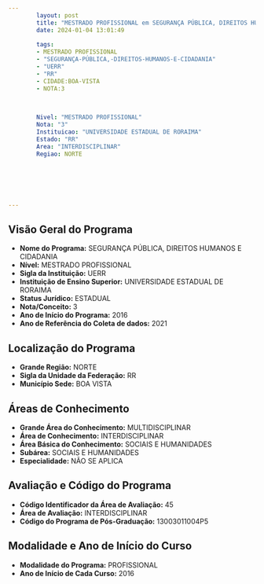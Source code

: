 ```yaml
---
        layout: post
        title: "MESTRADO PROFISSIONAL em SEGURANÇA PÚBLICA, DIREITOS HUMANOS E CIDADANIA na UERR  "
        date: 2024-01-04 13:01:49
     
        tags:
        - MESTRADO PROFISSIONAL
        - "SEGURANÇA-PÚBLICA,-DIREITOS-HUMANOS-E-CIDADANIA"
        - "UERR"
        - "RR"
        - CIDADE:BOA-VISTA
        - NOTA:3
        
       

        Nivel: "MESTRADO PROFISSIONAL"
        Nota: "3"
        Instituicao: "UNIVERSIDADE ESTADUAL DE RORAIMA"
        Estado: "RR"
        Area: "INTERDISCIPLINAR"
        Regiao: NORTE
        
        
        
        
        
        
---
```

## Visão Geral do Programa
- **Nome do Programa:** SEGURANÇA PÚBLICA, DIREITOS HUMANOS E CIDADANIA
- **Nível:** MESTRADO PROFISSIONAL
- **Sigla da Instituição:** UERR
- **Instituição de Ensino Superior:** UNIVERSIDADE ESTADUAL DE RORAIMA
- **Status Jurídico:** ESTADUAL
- **Nota/Conceito:** 3
- **Ano de Início do Programa:** 2016
- **Ano de Referência do Coleta de dados:** 2021

## Localização do Programa
- **Grande Região:** NORTE
- **Sigla da Unidade da Federação:** RR
- **Município Sede:** BOA VISTA

## Áreas de Conhecimento
- **Grande Área do Conhecimento:** MULTIDISCIPLINAR
- **Área de Conhecimento:** INTERDISCIPLINAR
- **Área Básica do Conhecimento:** SOCIAIS E HUMANIDADES
- **Subárea:** SOCIAIS E HUMANIDADES
- **Especialidade:** NÃO SE APLICA

## Avaliação e Código do Programa
- **Código Identificador da Área de Avaliação:** 45
- **Área de Avaliação:** INTERDISCIPLINAR
- **Código do Programa de Pós-Graduação:** 13003011004P5


## Modalidade e Ano de Início do Curso
- **Modalidade do Programa:** PROFISSIONAL
- **Ano de Início de Cada Curso:** 2016
